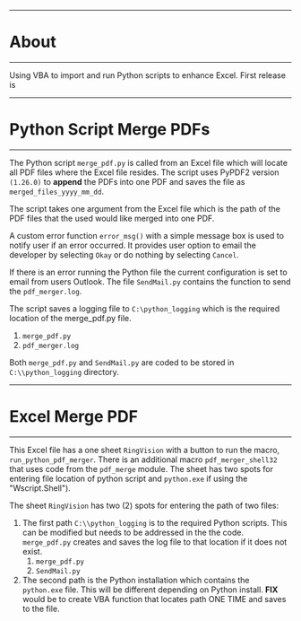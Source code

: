 ***
# About
***
Using VBA to import and run Python scripts to enhance Excel. First release is 

***
# Python Script Merge PDFs
***
The Python script `merge_pdf.py` is called from an Excel file which will locate all PDF files where the Excel file resides.  The script uses PyPDF2 version `(1.26.0)` to **append** the PDFs into one PDF and saves the file as `merged_files_yyyy_mm_dd`. 

The script takes one argument from the Excel file which is the path of the PDF files that the used would like merged into one PDF.  

A custom error function `error_msg()` with a simple message box is used to notify user if an error occurred. It provides user option to email the developer by selecting `Okay` or do nothing by selecting `Cancel`. 

If there is an error running the Python file the current configuration is set to email from users Outlook.  The file `SendMail.py` contains the function to send the `pdf_merger.log`. 

The script saves a logging file to `C:\python_logging` which is the required location of the merge_pdf.py file. 
1. `merge_pdf.py`
2. `pdf_merger.log`

Both `merge_pdf.py` and `SendMail.py` are coded to be stored in `C:\\python_logging` directory.  

***
# Excel Merge PDF
***
This Excel file has a one sheet `RingVision` with a button to run the macro, `run_python_pdf_merger`. There is an additional macro `pdf_merger_shell32` that uses  code from the `pdf_merge` module.  The sheet has two spots for entering file location of python script and `python.exe` if using the "Wscript.Shell"). 

The sheet `RingVision` has two (2) spots for entering the path of two files:
1. The first path `C:\\python_logging` is to the required Python scripts. This can be modified but needs to be addressed in the the code. `merge_pdf.py` creates and saves the log file to that location if it does not exist.
   1. `merge_pdf.py`
   2. `SendMail.py`
2. The second path is the Python installation which contains the `python.exe` file.  This will be different depending on Python install. **FIX** would be to create VBA function that locates path ONE TIME and saves to the file.  
